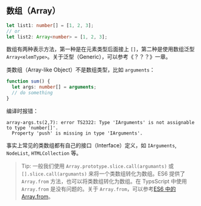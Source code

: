 ## 数组（Array）

```ts
let list1: number[] = [1, 2, 3];
// or
let list2: Array<number> = [1, 2, 3];
```

数组有两种表示方法，第一种是在元素类型后面接上 `[]`，第二种是使用数组泛型 `Array<elemType>`。关于泛型（Generic），可以参考《？？？》一章。

类数组（Array-like Object）不是数组类型，比如 `arguments`：

```ts
function sum() {
  let args: number[] = arguments;
  // do something
}
```

编译时报错：

```shell
array-args.ts(2,7): error TS2322: Type 'IArguments' is not assignable to type 'number[]'.
  Property 'push' is missing in type 'IArguments'.
```

事实上常见的类数组都有自己的接口（Interface）定义，如 `IArguments`, `NodeList`, `HTMLCollection` 等。

> Tip: 一般我们使用 `Array.prototype.slice.call(argumants)` 或 `[].slice.call(argumants)` 来将一个类数组转化为数组。ES6 提供了 `Array.from` 方法，也可以将类数组转化为数组。在 TypsScript 中使用 `Array.from` 是没有问题的。关于 `Array.from`，可以参考[ES6 中的 Array.from](http://es6.ruanyifeng.com/#docs/array#Array-from)。

